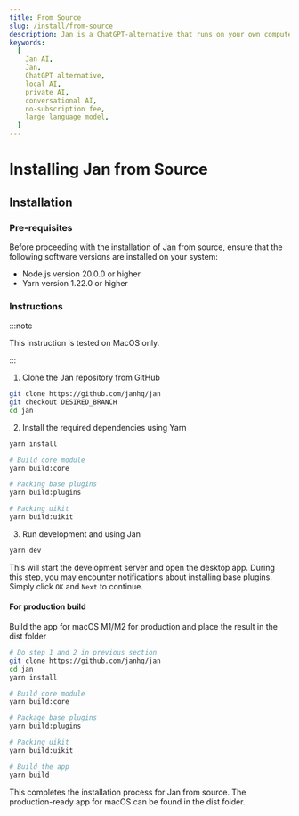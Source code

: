 ```yaml
---
title: From Source
slug: /install/from-source
description: Jan is a ChatGPT-alternative that runs on your own computer, with a local API server.
keywords:
  [
    Jan AI,
    Jan,
    ChatGPT alternative,
    local AI,
    private AI,
    conversational AI,
    no-subscription fee,
    large language model,
  ]
---
```


# Installing Jan from Source

## Installation

### Pre-requisites

Before proceeding with the installation of Jan from source, ensure that the following software versions are installed on your system:

- Node.js version 20.0.0 or higher
- Yarn version 1.22.0 or higher

### Instructions

:::note

This instruction is tested on MacOS only.

:::

1. Clone the Jan repository from GitHub

```bash
git clone https://github.com/janhq/jan
git checkout DESIRED_BRANCH
cd jan
```

2. Install the required dependencies using Yarn

```bash
yarn install

# Build core module
yarn build:core

# Packing base plugins
yarn build:plugins

# Packing uikit
yarn build:uikit
```

3. Run development and using Jan

```bash
yarn dev
```

This will start the development server and open the desktop app. During this step, you may encounter notifications about installing base plugins. Simply click `OK` and `Next` to continue.

#### For production build

Build the app for macOS M1/M2 for production and place the result in the dist folder

```bash
# Do step 1 and 2 in previous section
git clone https://github.com/janhq/jan
cd jan
yarn install

# Build core module
yarn build:core

# Package base plugins
yarn build:plugins

# Packing uikit
yarn build:uikit

# Build the app
yarn build
```

This completes the installation process for Jan from source. The production-ready app for macOS can be found in the dist folder.

